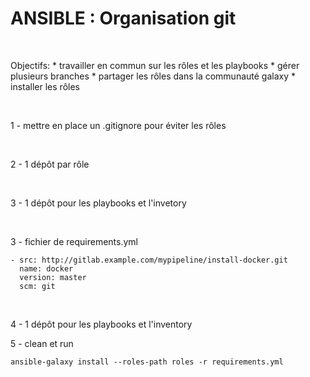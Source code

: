

# ANSIBLE : Organisation git


<br>

Objectifs:
	* travailler en commun sur les rôles et les playbooks
	* gérer plusieurs branches
	* partager les rôles dans la communauté galaxy
	* installer les rôles

<br>

1 - mettre en place un .gitignore pour éviter les rôles

<br>

2 - 1 dépôt par rôle

<br>

3 - 1 dépôt pour les playbooks et l'invetory

<br>

3 - fichier de requirements.yml

```
- src: http://gitlab.example.com/mypipeline/install-docker.git
  name: docker
  version: master
  scm: git
```

<br>

4 - 1 dépôt pour les playbooks et l'inventory

5 - clean et run

```
ansible-galaxy install --roles-path roles -r requirements.yml
```
